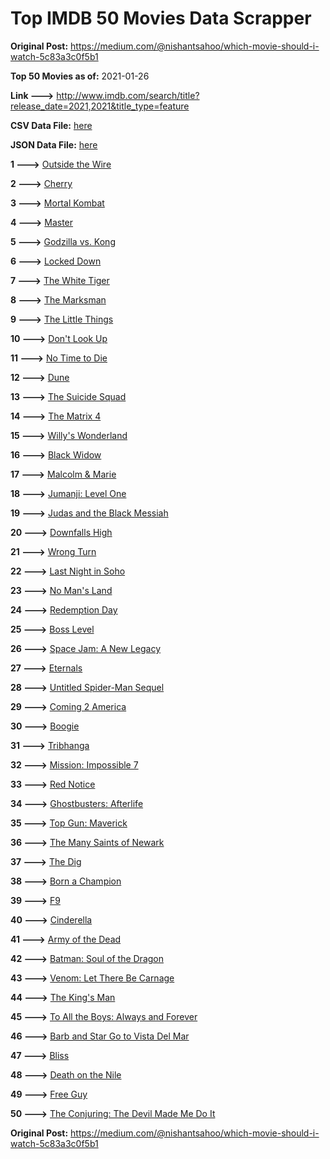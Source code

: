 # Top IMDB 50 Movies Data Scrapper

**Original Post:** https://medium.com/@nishantsahoo/which-movie-should-i-watch-5c83a3c0f5b1

**Top 50 Movies as of:** 2021-01-26

**Link --->** http://www.imdb.com/search/title?release_date=2021,2021&title_type=feature

**CSV Data File:** [here](/Data/data.csv)

**JSON Data File:** [here](/Data/data.json)

**1 --->** [Outside the Wire](https://www.imdb.com/title/tt10451914/?ref_=adv_li_tt)

**2 --->** [Cherry](https://www.imdb.com/title/tt9130508/?ref_=adv_li_tt)

**3 --->** [Mortal Kombat](https://www.imdb.com/title/tt0293429/?ref_=adv_li_tt)

**4 --->** [Master](https://www.imdb.com/title/tt10579952/?ref_=adv_li_tt)

**5 --->** [Godzilla vs. Kong](https://www.imdb.com/title/tt5034838/?ref_=adv_li_tt)

**6 --->** [Locked Down](https://www.imdb.com/title/tt13061914/?ref_=adv_li_tt)

**7 --->** [The White Tiger](https://www.imdb.com/title/tt6571548/?ref_=adv_li_tt)

**8 --->** [The Marksman](https://www.imdb.com/title/tt6902332/?ref_=adv_li_tt)

**9 --->** [The Little Things](https://www.imdb.com/title/tt10016180/?ref_=adv_li_tt)

**10 --->** [Don't Look Up](https://www.imdb.com/title/tt11286314/?ref_=adv_li_tt)

**11 --->** [No Time to Die](https://www.imdb.com/title/tt2382320/?ref_=adv_li_tt)

**12 --->** [Dune](https://www.imdb.com/title/tt1160419/?ref_=adv_li_tt)

**13 --->** [The Suicide Squad](https://www.imdb.com/title/tt6334354/?ref_=adv_li_tt)

**14 --->** [The Matrix 4](https://www.imdb.com/title/tt10838180/?ref_=adv_li_tt)

**15 --->** [Willy's Wonderland](https://www.imdb.com/title/tt8114980/?ref_=adv_li_tt)

**16 --->** [Black Widow](https://www.imdb.com/title/tt3480822/?ref_=adv_li_tt)

**17 --->** [Malcolm & Marie](https://www.imdb.com/title/tt12676326/?ref_=adv_li_tt)

**18 --->** [Jumanji: Level One](https://www.imdb.com/title/tt13249100/?ref_=adv_li_tt)

**19 --->** [Judas and the Black Messiah](https://www.imdb.com/title/tt9784798/?ref_=adv_li_tt)

**20 --->** [Downfalls High](https://www.imdb.com/title/tt13722764/?ref_=adv_li_tt)

**21 --->** [Wrong Turn](https://www.imdb.com/title/tt9110170/?ref_=adv_li_tt)

**22 --->** [Last Night in Soho](https://www.imdb.com/title/tt9639470/?ref_=adv_li_tt)

**23 --->** [No Man's Land](https://www.imdb.com/title/tt10449052/?ref_=adv_li_tt)

**24 --->** [Redemption Day](https://www.imdb.com/title/tt4439620/?ref_=adv_li_tt)

**25 --->** [Boss Level](https://www.imdb.com/title/tt7638348/?ref_=adv_li_tt)

**26 --->** [Space Jam: A New Legacy](https://www.imdb.com/title/tt3554046/?ref_=adv_li_tt)

**27 --->** [Eternals](https://www.imdb.com/title/tt9032400/?ref_=adv_li_tt)

**28 --->** [Untitled Spider-Man Sequel](https://www.imdb.com/title/tt10872600/?ref_=adv_li_tt)

**29 --->** [Coming 2 America](https://www.imdb.com/title/tt6802400/?ref_=adv_li_tt)

**30 --->** [Boogie](https://www.imdb.com/title/tt10896398/?ref_=adv_li_tt)

**31 --->** [Tribhanga](https://www.imdb.com/title/tt11102314/?ref_=adv_li_tt)

**32 --->** [Mission: Impossible 7](https://www.imdb.com/title/tt9603212/?ref_=adv_li_tt)

**33 --->** [Red Notice](https://www.imdb.com/title/tt7991608/?ref_=adv_li_tt)

**34 --->** [Ghostbusters: Afterlife](https://www.imdb.com/title/tt4513678/?ref_=adv_li_tt)

**35 --->** [Top Gun: Maverick](https://www.imdb.com/title/tt1745960/?ref_=adv_li_tt)

**36 --->** [The Many Saints of Newark](https://www.imdb.com/title/tt8110232/?ref_=adv_li_tt)

**37 --->** [The Dig](https://www.imdb.com/title/tt3661210/?ref_=adv_li_tt)

**38 --->** [Born a Champion](https://www.imdb.com/title/tt10661710/?ref_=adv_li_tt)

**39 --->** [F9](https://www.imdb.com/title/tt5433138/?ref_=adv_li_tt)

**40 --->** [Cinderella](https://www.imdb.com/title/tt10155932/?ref_=adv_li_tt)

**41 --->** [Army of the Dead](https://www.imdb.com/title/tt0993840/?ref_=adv_li_tt)

**42 --->** [Batman: Soul of the Dragon](https://www.imdb.com/title/tt12885852/?ref_=adv_li_tt)

**43 --->** [Venom: Let There Be Carnage](https://www.imdb.com/title/tt7097896/?ref_=adv_li_tt)

**44 --->** [The King's Man](https://www.imdb.com/title/tt6856242/?ref_=adv_li_tt)

**45 --->** [To All the Boys: Always and Forever](https://www.imdb.com/title/tt10676012/?ref_=adv_li_tt)

**46 --->** [Barb and Star Go to Vista Del Mar](https://www.imdb.com/title/tt3797512/?ref_=adv_li_tt)

**47 --->** [Bliss](https://www.imdb.com/title/tt10333426/?ref_=adv_li_tt)

**48 --->** [Death on the Nile](https://www.imdb.com/title/tt7657566/?ref_=adv_li_tt)

**49 --->** [Free Guy](https://www.imdb.com/title/tt6264654/?ref_=adv_li_tt)

**50 --->** [The Conjuring: The Devil Made Me Do It](https://www.imdb.com/title/tt7069210/?ref_=adv_li_tt)

**Original Post:** https://medium.com/@nishantsahoo/which-movie-should-i-watch-5c83a3c0f5b1
